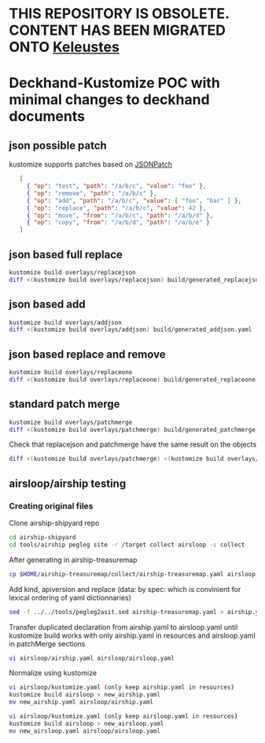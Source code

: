 # THIS REPOSITORY IS OBSOLETE. CONTENT HAS BEEN MIGRATED ONTO [Keleustes](https://github.com/keleustes/)

# Deckhand-Kustomize POC with minimal changes to deckhand documents

## json possible patch

kustomize supports patches based on [JSONPatch](https://tools.ietf.org/html/rfc6902)

```json
   [
     { "op": "test", "path": "/a/b/c", "value": "foo" },
     { "op": "remove", "path": "/a/b/c" },
     { "op": "add", "path": "/a/b/c", "value": [ "foo", "bar" ] },
     { "op": "replace", "path": "/a/b/c", "value": 42 },
     { "op": "move", "from": "/a/b/c", "path": "/a/b/d" },
     { "op": "copy", "from": "/a/b/d", "path": "/a/b/e" }
   ]
```

## json based full replace

```bash
kustomize build overlays/replacejson
diff <(kustomize build overlays/replacejson) build/generated_replacejson.yml
```

## json based add

```bash
kustomize build overlays/addjson
diff <(kustomize build overlays/addjson) build/generated_addjson.yaml 
```

## json based replace and remove

```bash
kustomize build overlays/replaceone
diff <(kustomize build overlays/replaceone) build/generated_replaceone.yaml 
```

## standard patch merge

```bash
kustomize build overlays/patchmerge
diff <(kustomize build overlays/patchmerge) build/generated_patchmerge.yaml 
```

Check that replacejson and patchmerge have the same result on the objects

```bash
diff <(kustomize build overlays/patchmerge) <(kustomize build overlays/replacejson)
```

## airsloop/airship testing

### Creating original files

Clone airship-shipyard repo

```bash
cd airship-shipyard
cd tools/airship pegleg site -r /target collect airsloop -s collect
```

After generating in airship-treasuremap
 
```bash
cp $HOME/airship-treasuremap/collect/airship-treasuremap.yaml airsloop 
```

Add kind, apiversion and replace (data: by spec: which is convinient for lexical ordering
of yaml dictionnaries)

```bash
sed -f ../../tools/pegleg2asit.sed airship-treasuremap.yaml > airship.yaml 
```

Transfer duplicated declaration from airship.yaml to airsloop.yaml until
kustomize build works with only airship.yaml in resources and airsloop.yaml in patchMerge
sections

```bash
vi airsloop/airship.yaml airsloop/airsloop.yaml
```

Normalize using kustomize
```bash
vi airsloop/kustomize.yaml (only keep airship.yaml in resources)
kustomize build airsloop > new_airship.yaml
mv new_airship.yaml airsloop/airship.yaml
```

```bash
vi airsloop/kustomize.yaml (only keep airsloop.yaml in resources)
kustomize build airsloop > new_airsloop.yaml
mv new_airsloop.yaml airsloop/airsloop.yaml
```
